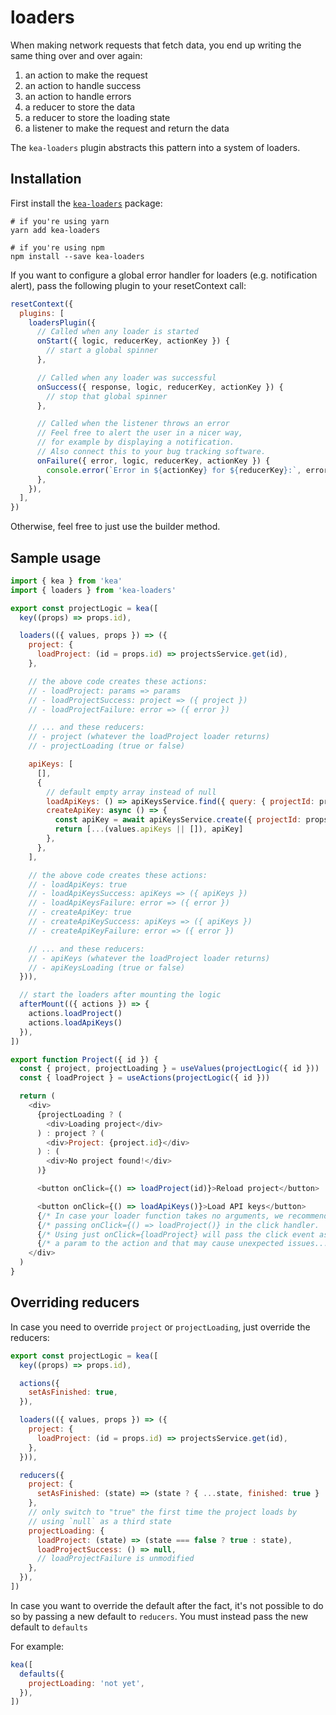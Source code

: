 # loaders

When making network requests that fetch data, you end up writing the same thing over and over again:

1. an action to make the request
2. an action to handle success
3. an action to handle errors
4. a reducer to store the data
5. a reducer to store the loading state
6. a listener to make the request and return the data

The `kea-loaders` plugin abstracts this pattern into a system of loaders.

## Installation

First install the [`kea-loaders`](https://github.com/keajs/kea-loaders) package:

```shell
# if you're using yarn
yarn add kea-loaders

# if you're using npm
npm install --save kea-loaders
```

If you want to configure a global error handler for loaders (e.g. notification alert), pass the following
plugin to your resetContext call:

```javascript
resetContext({
  plugins: [
    loadersPlugin({
      // Called when any loader is started
      onStart({ logic, reducerKey, actionKey }) {
        // start a global spinner
      },

      // Called when any loader was successful
      onSuccess({ response, logic, reducerKey, actionKey }) {
        // stop that global spinner
      },

      // Called when the listener throws an error
      // Feel free to alert the user in a nicer way,
      // for example by displaying a notification.
      // Also connect this to your bug tracking software.
      onFailure({ error, logic, reducerKey, actionKey }) {
        console.error(`Error in ${actionKey} for ${reducerKey}:`, error)
      },
    }),
  ],
})
```

Otherwise, feel free to just use the builder method.

## Sample usage

```javascript
import { kea } from 'kea'
import { loaders } from 'kea-loaders'

export const projectLogic = kea([
  key((props) => props.id),

  loaders(({ values, props }) => ({
    project: {
      loadProject: (id = props.id) => projectsService.get(id),
    },

    // the above code creates these actions:
    // - loadProject: params => params
    // - loadProjectSuccess: project => ({ project })
    // - loadProjectFailure: error => ({ error })

    // ... and these reducers:
    // - project (whatever the loadProject loader returns)
    // - projectLoading (true or false)

    apiKeys: [
      [],
      {
        // default empty array instead of null
        loadApiKeys: () => apiKeysService.find({ query: { projectId: props.id } }),
        createApiKey: async () => {
          const apiKey = await apiKeysService.create({ projectId: props.id })
          return [...(values.apiKeys || []), apiKey]
        },
      },
    ],

    // the above code creates these actions:
    // - loadApiKeys: true
    // - loadApiKeysSuccess: apiKeys => ({ apiKeys })
    // - loadApiKeysFailure: error => ({ error })
    // - createApiKey: true
    // - createApiKeySuccess: apiKeys => ({ apiKeys })
    // - createApiKeyFailure: error => ({ error })

    // ... and these reducers:
    // - apiKeys (whatever the loadProject loader returns)
    // - apiKeysLoading (true or false)
  })),

  // start the loaders after mounting the logic
  afterMount(({ actions }) => {
    actions.loadProject()
    actions.loadApiKeys()
  }),
])

export function Project({ id }) {
  const { project, projectLoading } = useValues(projectLogic({ id }))
  const { loadProject } = useActions(projectLogic({ id }))

  return (
    <div>
      {projectLoading ? (
        <div>Loading project</div>
      ) : project ? (
        <div>Project: {project.id}</div>
      ) : (
        <div>No project found!</div>
      )}

      <button onClick={() => loadProject(id)}>Reload project</button>

      <button onClick={() => loadApiKeys()}>Load API keys</button>
      {/* In case your loader function takes no arguments, we recommend */}
      {/* passing onClick={() => loadProject()} in the click handler.   */}
      {/* Using just onClick={loadProject} will pass the click event as */}
      {/* a param to the action and that may cause unexpected issues... */}
    </div>
  )
}
```

## Overriding reducers

In case you need to override `project` or `projectLoading`, just override the reducers:

```javascript
export const projectLogic = kea([
  key((props) => props.id),

  actions({
    setAsFinished: true,
  }),

  loaders(({ values, props }) => ({
    project: {
      loadProject: (id = props.id) => projectsService.get(id),
    },
  })),

  reducers({
    project: {
      setAsFinished: (state) => (state ? { ...state, finished: true } : state),
    },
    // only switch to "true" the first time the project loads by
    // using `null` as a third state
    projectLoading: {
      loadProject: (state) => (state === false ? true : state),
      loadProjectSuccess: () => null,
      // loadProjectFailure is unmodified
    },
  }),
])
```

In case you want to override the default after the fact, it's not possible to do so by passing
a new default to `reducers`. You must instead pass the new default to `defaults`

For example:

```javascript
kea([
  defaults({
    projectLoading: 'not yet',
  }),
])
```
